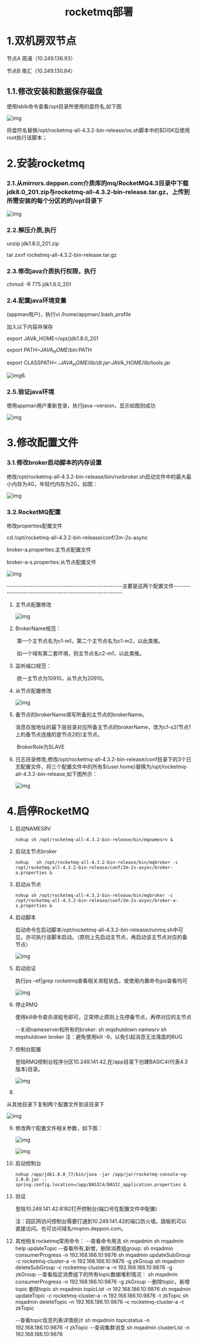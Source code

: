 <center><h1>rocketmq部署</h1></center>

# 1.双机房双节点

节点A 周浦（10.249.136.93）

节点B 南汇（10.249.130.84）

## 1.1.修改安装和数据保存磁盘

使用lsblk命令查看/opt目录所使用的盘符名,如下图

![img](https://img-blog.csdnimg.cn/2019050609392583.png?x-oss-process=image/watermark,type_ZmFuZ3poZW5naGVpdGk,shadow_10,text_aHR0cHM6Ly9ibG9nLmNzZG4ubmV0L3FxXzI5NDM0NTcx,size_16,color_FFFFFF,t_70)

将盘符名替换/opt/rocketmq-all-4.3.2-bin-release/os.sh脚本中的$DISK后使用root执行该脚本；

# 2.安装rocketmq

### 2.1.从mirrors.deppon.com介质库的mq/RocketMQ4.3目录中下载jdk8.0_201.zip与rocketmq-all-4.3.2-bin-release.tar.gz，上传到所需安装的每个分区的的/opt目录下

![img](https://img-blog.csdnimg.cn/20190506094123362.png)

### 2.2.解压介质,执行

unzip jdk1.8.0_201.zip

tar zxvf rocketmq-all-4.3.2-bin-release.tar.gz

### 2.3.修改java介质执行权限，执行

chmod -R 775 jdk1.8.0_201

### 2.4.配置java环境变量

(appman用户)，执行vi /home/appman/.bash_profile

加入以下内容并保存

export JAVA_HOME=/opt/jdk1.8.0_201

export PATH=$JAVA_HOME/bin:$PATH

export CLASSPATH=.:$JAVA_HOME/lib/dt.jar:$JAVA_HOME/lib/tools.jar

![img](https://img-blog.csdnimg.cn/20190506094318369.png?x-oss-process=image/watermark,type_ZmFuZ3poZW5naGVpdGk,shadow_10,text_aHR0cHM6Ly9ibG9nLmNzZG4ubmV0L3FxXzI5NDM0NTcx,size_16,color_FFFFFF,t_70)6.

### 2.5.验证java环境

使用appman用户重新登录，执行java –version，显示如图则成功

![img](https://img-blog.csdnimg.cn/20190506094352870.png)

# 3.修改配置文件

### 3.1.修改broker启动脚本的内存设置

修改/opt/rocketmq-all-4.3.2-bin-release/bin/runbroker.sh启动文件中的最大最小内存为4G，年轻代内存为2G，如图：

![img](https://img-blog.csdnimg.cn/20190506094432465.png?x-oss-process=image/watermark,type_ZmFuZ3poZW5naGVpdGk,shadow_10,text_aHR0cHM6Ly9ibG9nLmNzZG4ubmV0L3FxXzI5NDM0NTcx,size_16,color_FFFFFF,t_70)

### 3.2.RocketMQ配置

修改properties配置文件

cd /opt/rocketmq-all-4.3.2-bin-release/conf/2m-2s-async

broker-a.properties:主节点配置文件

broker-a-s.properties:从节点配置文件

![img](https://img-blog.csdnimg.cn/20190506094542813.png)

-------------------------------------------------主要是这两个配置文件--------------------------------------------------------

1. 主节点配置修改

   ![img](https://img-blog.csdnimg.cn/20190506094619461.png?x-oss-process=image/watermark,type_ZmFuZ3poZW5naGVpdGk,shadow_10,text_aHR0cHM6Ly9ibG9nLmNzZG4ubmV0L3FxXzI5NDM0NTcx,size_16,color_FFFFFF,t_70)

2. BrokerName规范：

   ​              第一个主节点名为c1-m1，第二个主节点名为c1-m2，以此类推。

   ​              如一个域有第二套环境，则主节点名c2-m1，以此类推。

3. 监听端口规范：

   ​              统一主节点为10910，从节点为20910。

4. 从节点配置修改

   ![img](https://img-blog.csdnimg.cn/20190506094744430.png?x-oss-process=image/watermark,type_ZmFuZ3poZW5naGVpdGk,shadow_10,text_aHR0cHM6Ly9ibG9nLmNzZG4ubmV0L3FxXzI5NDM0NTcx,size_16,color_FFFFFF,t_70)

5. 备节点的brokerName填写所备的主节点的brokerName。

   ​     消息存放地址的最下层目录对应所备主节点的brokerName，改为c1-s2(节点1上的备节点连接的是节点2的)主节点。

   ​     BrokerRole为SLAVE

6. 日志目录修改,修改/opt/rocketmq-all-4.3.2-bin-release/conf目录下的3个日志配置文件，将三个配置文件中的所有${user.home}替换为/opt/rocketmq-all-4.3.2-bin-release,如下图所示：

   ![img](https://img-blog.csdnimg.cn/20190506095014200.png)

# 4.启停RocketMQ

1. 启动NAMESRV

   ~~~shell
   nohup sh /opt/rocketmq-all-4.3.2-bin-release/bin/mqnamesrv &
   ~~~

2. 启动主节点broker

   ~~~shell
   nohup   sh /opt/rocketmq-all-4.3.2-bin-release/bin/mqbroker -c /opt/rocketmq-all-4.3.2-bin-release/conf/2m-2s-async/broker-a.properties &
   ~~~

3. 启动从节点

   ~~~shell
   nohup sh /opt/rocketmq-all-4.3.2-bin-release/bin/mqbroker -c /opt/rocketmq-all-4.3.2-bin-release/conf/2m-2s-async/broker-a-s.properties &
   ~~~

4. 启动脚本

   启动命令在启动脚本/opt/rocketmq-all-4.3.2-bin-release/runmq.sh中可见，亦可执行该脚本启动。（原则上先启动主节点，再启动该主节点对应的备节点）

   ![img](https://img-blog.csdnimg.cn/20190506095120770.png)

5. 启动验证

   执行ps –ef|grep rocketmq查看相关进程状态，或使用内置命令jps查看均可

   ![img](https://img-blog.csdnimg.cn/20190506095153338.png?x-oss-process=image/watermark,type_ZmFuZ3poZW5naGVpdGk,shadow_10,text_aHR0cHM6Ly9ibG9nLmNzZG4ubmV0L3FxXzI5NDM0NTcx,size_16,color_FFFFFF,t_70)

6. 停止RMQ

   使用kill命令查杀进程号即可，正常停止原则上先停备节点，再停对应的主节点

   --关闭nameserver和所有的broker:
      sh mqshutdown namesrv
      sh mqshutdown broker  注：避免使用kill -9，以免引起消息无法落盘的BUG

7. 控制台配置

   登陆RMQ控制台程序分区10.249.141.42,在/app目录下创建BASIC4(代表4.3版本)目录。 

   ![img](https://img-blog.csdnimg.cn/20190506095315264.png?x-oss-process=image/watermark,type_ZmFuZ3poZW5naGVpdGk,shadow_10,text_aHR0cHM6Ly9ibG9nLmNzZG4ubmV0L3FxXzI5NDM0NTcx,size_16,color_FFFFFF,t_70)

8.  

   从其他目录下复制两个配置文件到该目录下

   ![img](https://img-blog.csdnimg.cn/20190506095343992.png)

    

    

9. 修改两个配置文件相关参数，如下图：

   ![img](https://img-blog.csdnimg.cn/20190506095359501.png?x-oss-process=image/watermark,type_ZmFuZ3poZW5naGVpdGk,shadow_10,text_aHR0cHM6Ly9ibG9nLmNzZG4ubmV0L3FxXzI5NDM0NTcx,size_16,color_FFFFFF,t_70)

   

   ![img](https://img-blog.csdnimg.cn/20190506095408978.png?x-oss-process=image/watermark,type_ZmFuZ3poZW5naGVpdGk,shadow_10,text_aHR0cHM6Ly9ibG9nLmNzZG4ubmV0L3FxXzI5NDM0NTcx,size_16,color_FFFFFF,t_70)

10. 启动控制台

    ~~~shell
    nohup /app/jdk1.8.0_77/bin/java -jar /app/jar/rocketmq-console-ng-3.0.0.jar --spring.config.location=/app/BASIC4/BASIC_application.properties &
    ~~~

11. 验证

    登陆10.249.141.42:8182打开控制台(端口号在配置文件中配置)

    注：园区网访问控制台需要打通到10.249.141.42的端口防火墙。跳板机可以直接访问。也可访问域名rmqmn.deppon.com。

12. 其他相关rocketmq常用命令：
    --查看命令用法
       sh mqadmin
       sh mqadmin help updateTopic
    --查看所有,新增，删除消费组group:
      sh mqadmin consumerProgress -n 192.168.186.10:9876
       sh mqadmin updateSubGroup -c rocketmq-cluster-a -n 192.168.186.10:9876 -g zkGroup
       sh mqadmin deleteSubGroup -c rocketmq-cluster-a -n 192.168.186.10:9876 -g zkGroup
    --查看指定消费组下的所有topic数据堆积情况：
      sh mqadmin consumerProgress -n 192.168.186.10:9876 -g zkGroup
    --删除topic，新增topic 删除topic
       sh mqadmin topicList -n 192.168.186.10:9876
       sh mqadmin updateTopic -c rocketmq-cluster-a -n 192.168.186.10:9876 -t zkTopic
      sh mqadmin deleteTopic –n 192.168.186.10:9876 –c rocketmq-cluster-a –t zkTopic

    --查看topic信息列表详情统计
      sh mqadmin topicstatus -n 192.168.186.10:9876 -t zkTopic
    --查询集群消息
       sh mqadmin clusterList -n 192.168.186.10:9876
